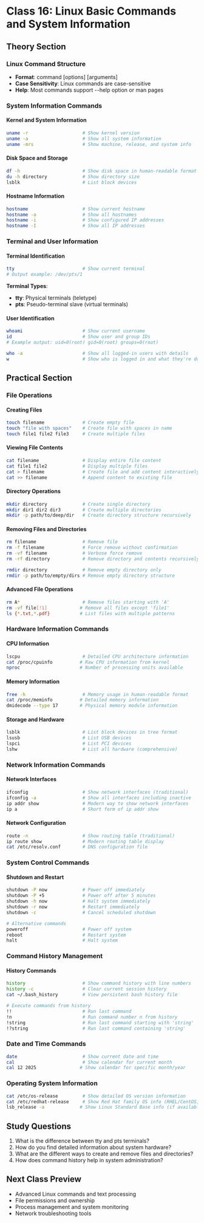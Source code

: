 # Class 16: Linux Basic Commands and System Information

## Theory Section

### Linux Command Structure

- **Format**: command [options] [arguments]
- **Case Sensitivity**: Linux commands are case-sensitive
- **Help**: Most commands support --help option or man pages

### System Information Commands

#### Kernel and System Information

```bash
uname -r                    # Show kernel version
uname -a                    # Show all system information
uname -mrs                  # Show machine, release, and system info
```

#### Disk Space and Storage

```bash
df -h                       # Show disk space in human-readable format
du -h directory             # Show directory size
lsblk                       # List block devices
```

#### Hostname Information

```bash
hostname                    # Show current hostname
hostname -a                 # Show all hostnames
hostname -i                 # Show configured IP addresses
hostname -I                 # Show all IP addresses
```

### Terminal and User Information

#### Terminal Identification

```bash
tty                         # Show current terminal
# Output example: /dev/pts/1
```

**Terminal Types**:

- **tty**: Physical terminals (teletype)
- **pts**: Pseudo-terminal slave (virtual terminals)

#### User Identification

```bash
whoami                      # Show current username
id                          # Show user and group IDs
# Example output: uid=0(root) gid=0(root) groups=0(root)

who -a                      # Show all logged-in users with details
w                           # Show who is logged in and what they're doing
```

## Practical Section

### File Operations

#### Creating Files

```bash
touch filename              # Create empty file
touch "file with spaces"    # Create file with spaces in name
touch file1 file2 file3     # Create multiple files
```

#### Viewing File Contents

```bash
cat filename                # Display entire file content
cat file1 file2             # Display multiple files
cat > filename              # Create file and add content interactively
cat >> filename             # Append content to existing file
```

#### Directory Operations

```bash
mkdir directory             # Create single directory
mkdir dir1 dir2 dir3        # Create multiple directories
mkdir -p path/to/deep/dir   # Create directory structure recursively
```

#### Removing Files and Directories

```bash
rm filename                 # Remove file
rm -f filename              # Force remove without confirmation
rm -vf filename             # Verbose force remove
rm -rf directory            # Remove directory and contents recursively

rmdir directory             # Remove empty directory only
rmdir -p path/to/empty/dirs # Remove empty directory structure
```

#### Advanced File Operations

```bash
rm A*                       # Remove files starting with 'A'
rm -vf file[!1]            # Remove all files except 'file1'
ls {*.txt,*.pdf}           # List files with multiple patterns
```

### Hardware Information Commands

#### CPU Information

```bash
lscpu                       # Detailed CPU architecture information
cat /proc/cpuinfo          # Raw CPU information from kernel
nproc                      # Number of processing units available
```

#### Memory Information

```bash
free -h                     # Memory usage in human-readable format
cat /proc/meminfo          # Detailed memory information
dmidecode --type 17        # Physical memory module information
```

#### Storage and Hardware

```bash
lsblk                       # List block devices in tree format
lsusb                       # List USB devices
lspci                       # List PCI devices
lshw                        # List all hardware (comprehensive)
```

### Network Information Commands

#### Network Interfaces

```bash
ifconfig                    # Show network interfaces (traditional)
ifconfig -a                 # Show all interfaces including inactive
ip addr show                # Modern way to show network interfaces
ip a                        # Short form of ip addr show
```

#### Network Configuration

```bash
route -n                    # Show routing table (traditional)
ip route show               # Modern routing table display
cat /etc/resolv.conf        # DNS configuration file
```

### System Control Commands

#### Shutdown and Restart

```bash
shutdown -P now             # Power off immediately
shutdown -P +5              # Power off after 5 minutes
shutdown -h now             # Halt system immediately
shutdown -r now             # Restart immediately
shutdown -c                 # Cancel scheduled shutdown

# Alternative commands
poweroff                    # Power off system
reboot                      # Restart system
halt                        # Halt system
```

### Command History Management

#### History Commands

```bash
history                     # Show command history with line numbers
history -c                  # Clear current session history
cat ~/.bash_history         # View persistent bash history file

# Execute commands from history
!!                          # Run last command
!n                          # Run command number n from history
!string                     # Run last command starting with 'string'
!?string                    # Run last command containing 'string'
```

### Date and Time Commands

```bash
date                        # Show current date and time
cal                         # Show calendar for current month
cal 12 2025                # Show calendar for specific month/year
```

### Operating System Information

```bash
cat /etc/os-release         # Show detailed OS version information
cat /etc/redhat-release     # Show Red Hat family OS info (RHEL/CentOS)
lsb_release -a             # Show Linux Standard Base info (if available)
```

## Study Questions

1. What is the difference between tty and pts terminals?
2. How do you find detailed information about system hardware?
3. What are the different ways to create and remove files and directories?
4. How does command history help in system administration?

## Next Class Preview

- Advanced Linux commands and text processing
- File permissions and ownership
- Process management and system monitoring
- Network troubleshooting tools
